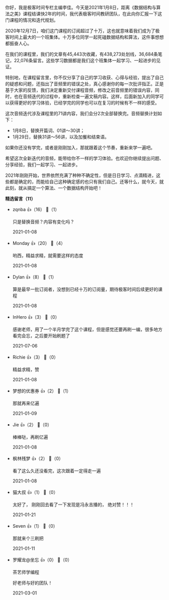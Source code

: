 你好，我是极客时间专栏主编李佳。今天是2021年1月8日，距离《数据结构与算法之美》课程结课快2年的时间，我代表极客时间教研团队，在此向你汇报一下这门课程的情况和迭代规划。

2020年12月7日，咱们这门课程的订阅超过了十万，这也就意味着我们成为了极客时间上最大的一个班集体。十万多位同学一起死磕数据结构和算法，这件事想想都振奋人心。

在我们的课程里，我们的文章有45,443次收藏，有438,273处划线，36,684条笔记，22,076条留言。这些学习数据都是我们这个班集体一起学习、一起进步的见证。

特别地，在课程留言里，你不仅分享了自己的学习收获、心得与经验，提出了自己的疑惑和问题，还指出了音频里的错误之处，真心感谢你的每一次批评指正。正是基于大家的反馈，我们决定重新交付课程音频，修改之前音频里的错误内容，同时，也在音频迭代的过程中，重新检查一遍文稿内容。这样，后面新加入的同学可以获得更好的学习体验，已经学完的同学也可以在复习的时候有不一样的感受。

这次音频迭代涉及课程里的71讲内容，我们会分2次全部替换完。音频替换计划如下：

- 1月8日，替换开篇词、01讲～30讲；
- 1月29日，替换31讲～56讲，以及加餐和结束语。

如果你还没有学完，或者是刚刚加入，那就跟着这个节奏，重新来学一遍吧。

希望这次全新迭代的音频，能带给你不一样的学习体验。也欢迎你继续提出问题、分享经验，我们一起学习、一起进步。

2021年刚刚开始，世界依然充满了种种不确定性，但是日日学习、点滴精进，这些都是确定的，而能给自己这种确定感的也只有我们自己。还等什么，就今天，就此刻，就从搞定一个算法、一个数据结构开始吧！
<div><strong>精选留言（11）</strong></div><ul>
<li><span>zqnba</span> 👍（16） 💬（1）<p>只是替换音频？内容有变化吗？</p>2021-01-08</li><br/><li><span>Monday</span> 👍（20） 💬（4）<p>哟西，精益求精，就需要这样的态度</p>2021-01-08</li><br/><li><span>Dylan</span> 👍（8） 💬（1）<p>算是最早一批订阅者，没想到已经十万的订阅量，期待极客时间后续更好的课程</p>2021-01-08</li><br/><li><span>InHero</span> 👍（3） 💬（0）<p>感谢老师，用了一个半月学完了这个课程，但是感觉还要再刷一编，很多地方看完会忘，之后要开始刷题了</p>2021-07-06</li><br/><li><span>Richie</span> 👍（3） 💬（0）<p>精益求精，赞</p>2021-01-08</li><br/><li><span>梦想的优惠券</span> 👍（2） 💬（1）<p>那就再来亿遍</p>2021-01-09</li><br/><li><span>Jie</span> 👍（2） 💬（0）<p>棒棒哒，再刷亿遍</p>2021-01-08</li><br/><li><span>枫林残梦</span> 👍（2） 💬（0）<p>看了这么久还没看完，这次跟着一定得走一遍</p>2021-01-08</li><br/><li><span>猫大叔</span> 👍（1） 💬（0）<p>太好了， 刚刚回去看了一下发现是冯永吉播的， 绝对赞！！！</p>2021-01-21</li><br/><li><span>Seven</span> 👍（1） 💬（0）<p>那就来个三刷把</p>2021-01-11</li><br/><li><span>罗耀龙@坐忘</span> 👍（0） 💬（0）<p>茶艺师学编程

好老师与好的团队！</p>2021-03-01</li><br/>
</ul>
